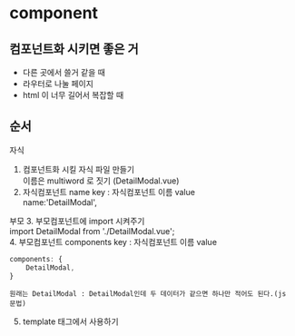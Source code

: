 # component

## 컴포넌트화 시키면 좋은 거

- 다른 곳에서 쓸거 같을 때  
- 라우터로 나눌 페이지  
- html 이 너무 길어서 복잡할 때  

## 순서

자식
1. 컴포넌트화 시킬 자식 파일 만들기  
    이름은 multiword 로 짓기 (DetailModal.vue)  
2. 자식컴포넌트 name key : 자식컴포넌트 이름 value  
    name:'DetailModal',  

부모
3. 부모컴포넌트에 import 시켜주기  
    import DetailModal from './DetailModal.vue';  
4. 부모컴포넌트 components key : 자식컴포넌트 이름 value  
    
```js
components: {
    DetailModal,
}
```

    원래는 DetailModal : DetailModal인데 두 데이터가 같으면 하나만 적어도 된다.(js 문법)   

5. template 태그에서 사용하기   
    <DetailModal />   


